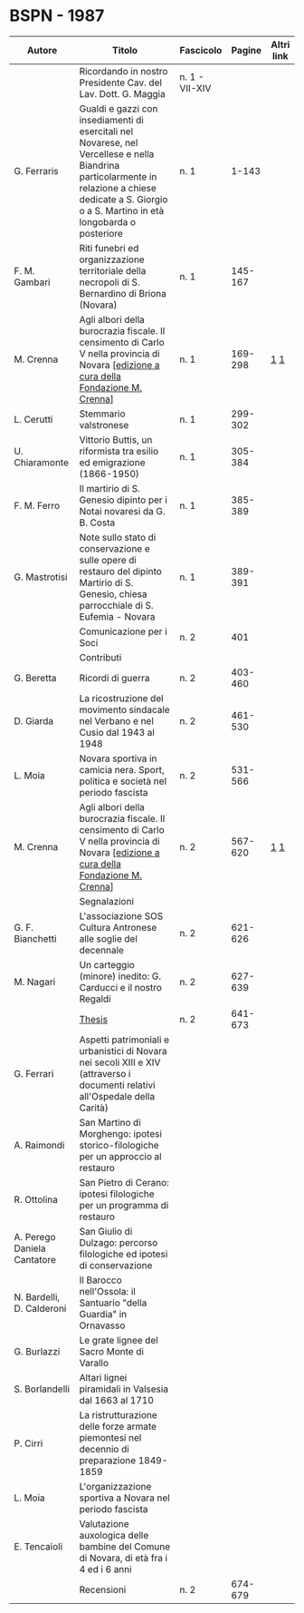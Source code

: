 # BSPN - 1987

| Autore                      | Titolo                                                                                                                                                                                                                                                                                        | Fascicolo      | Pagine  | Altri link                                                                                                     |
|-----------------------------|-----------------------------------------------------------------------------------------------------------------------------------------------------------------------------------------------------------------------------------------------------------------------------------------------|----------------|---------|----------------------------------------------------------------------------------------------------------------|
|                             | Ricordando in nostro Presidente Cav. del Lav. Dott. G. Maggia                                                                                                                                                                                                                                 | n. 1 - VII-XIV |         |
| G. Ferraris                 | Gualdi e gazzi con insediamenti di esercitali nel Novarese, nel Vercellese e nella Biandrina particolarmente in relazione a chiese dedicate a S. Giorgio o a S. Martino in età longobarda o posteriore                                                                                        | n. 1           | 1-143   |                                                                                                                |
| F. M. Gambari               | Riti funebri ed organizzazione territoriale della necropoli di S. Bernardino di Briona (Novara)                                                                                                                                                                                               | n. 1           | 145-167 |                                                                                                                |
| M. Crenna                   | Agli albori della burocrazia fiscale. Il censimento di Carlo V nella provincia di Novara [<a href="http://progettofondazionedonmariocrenna.oneminutesite.it/files/2015/08/26/28-Carlo_V_-_Prima_e_Seconda_parte.pdf" target="_blank">edizione a cura della Fondazione M. Crenna</a>]          | n. 1           | 169-298 | [1](https://www.calameo.com/read/0047331285042afb75163) [1](https://en.calameo.com/read/00473312870ac6fde31c0) |
| L. Cerutti                  | Stemmario valstronese                                                                                                                                                                                                                                                                         | n. 1           | 299-302 |                                                                                                                |
| U. Chiaramonte              | Vittorio Buttis, un riformista tra esilio ed emigrazione (1866-1950)                                                                                                                                                                                                                          | n. 1           | 305-384 |                                                                                                                |
| F. M. Ferro                 | Il martirio di S. Genesio dipinto per i Notai novaresi da G. B. Costa                                                                                                                                                                                                                         | n. 1           | 385-389 |                                                                                                                |
| G. Mastrotisi               | Note sullo stato di conservazione e sulle opere di restauro del dipinto Martirio di S. Genesio, chiesa parrocchiale di S. Eufemia - Novara                                                                                                                                                    | n. 1           | 389-391 |                                                                                                                |
|                             | Comunicazione per i Soci                                                                                                                                                                                                                                                                      | n. 2           | 401     |                                                                                                                |
|                             | Contributi                                                                                                                                                                                                                                                                                    |                |         |
| G. Beretta                  | Ricordi di guerra                                                                                                                                                                                                                                                                             | n. 2           | 403-460 |                                                                                                                |
| D. Giarda                   | La ricostruzione del movimento sindacale nel Verbano e nel Cusio dal 1943 al 1948                                                                                                                                                                                                             | n. 2           | 461-530 |                                                                                                                |
| L. Moia                     | Novara sportiva in camicia nera. Sport, politica e società nel periodo fascista                                                                                                                                                                                                               | n. 2           | 531-566 |                                                                                                                |
| M. Crenna                   | Agli albori della burocrazia fiscale. Il censimento di Carlo V nella provincia di Novara [<a href="http://progettofondazionedonmariocrenna.oneminutesite.it/files/2015/08/26/28-Carlo_V_-_Prima_e_Seconda_parte.pdf#page=108" target="_blank">edizione a cura della Fondazione M. Crenna</a>] | n. 2           | 567-620 | [1](https://www.calameo.com/read/0047331285042afb75163) [1](https://en.calameo.com/read/00473312870ac6fde31c0) |
|                             | Segnalazioni                                                                                                                                                                                                                                                                                  |                |         |
| G. F. Bianchetti            | L'associazione SOS Cultura Antronese alle soglie del decennale                                                                                                                                                                                                                                | n. 2           | 621-626 |                                                                                                                |
| M. Nagari                   | Un carteggio (minore) inedito: G. Carducci e il nostro Regaldi                                                                                                                                                                                                                                | n. 2           | 627-639 |                                                                                                                |
|                             | [Thesis](http://www.ssno.it/BSPNo/bspn_thesis.html#1987)                                                                                                                                                                                                                                      | n. 2           | 641-673 |                                                                                                                |
| G. Ferrari                  | Aspetti patrimoniali e urbanistici di Novara nei secoli XIII e XIV (attraverso i documenti relativi all'Ospedale della Carità)                                                                                                                                                                |                |         |
| A. Raimondi                 | San Martino di Morghengo: ipotesi storico-filologiche per un approccio al restauro                                                                                                                                                                                                            |                |         |
| R. Ottolina                 | San Pietro di Cerano: ipotesi filologiche per un programma di restauro                                                                                                                                                                                                                        |                |         |
| A. Perego Daniela Cantatore | San Giulio di Dulzago: percorso filologiche ed ipotesi di conservazione                                                                                                                                                                                                                       |                |         |
| N. Bardelli, D. Calderoni   | Il Barocco nell'Ossola: il Santuario "della Guardia" in Ornavasso                                                                                                                                                                                                                             |                |         |
| G. Burlazzi                 | Le grate lignee del Sacro Monte di Varallo                                                                                                                                                                                                                                                    |                |         |
| S. Borlandelli              | Altari lignei piramidali in Valsesia dal 1663 al 1710                                                                                                                                                                                                                                         |                |         |
| P. Cirri                    | La ristrutturazione delle forze armate piemontesi nel decennio di preparazione 1849-1859                                                                                                                                                                                                      |                |         |
| L. Moia                     | L'organizzazione sportiva a Novara nel periodo fascista                                                                                                                                                                                                                                       |                |         |
| E. Tencaioli                | Valutazione auxologica delle bambine del Comune di Novara, di età fra i 4 ed i 6 anni                                                                                                                                                                                                         |                |         |
|                             | Recensioni                                                                                                                                                                                                                                                                                    | n. 2           | 674-679 |                                                                                                                |

